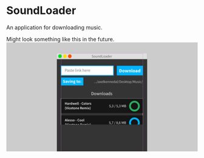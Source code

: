 # SoundLoader
An application for downloading music.

Might look something like this in the future.
![UI Sketch](Sketch.png?raw=true)

